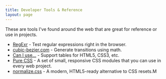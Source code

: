```yaml
---
title: Developer Tools & Reference
layout: page
---
```


These are tools I've found around the web that are great for reference or use in projects.

- [RegExr](http://regexr.com) - Test regular expressions right in the browser.
- [cubic-bezier.com](http://cubic-bezier.com) - Generate transitions using math.
- [Can I use…](http://caniuse.com) - Support tables for HTML5, CSS3, etc.
- [Pure CSS](http://purecss.io) - A set of small, responsive CSS modules that you can use in every web project.
- [normalize.css](http://necolas.github.io/normalize.css/) - A modern, HTML5-ready alternative to CSS resets.M
